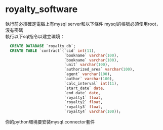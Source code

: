# royalty_software
執行前必須確定電腦上有mysql server和以下條件
mysql的帳號必須使用root，沒有密碼  
執行以下sql指令以建立環境：
```sql
  CREATE DATABASE `royalty_db`;  
  CREATE TABLE `contract`(`cid` int(11),  
                          `bookname` varchar(100),  
                          `bookname` varchar(100),  
                          `unit` varchar(100),  
                          `authorized_area` varchar(100),  
                          `agent` varchar(100),  
                          `author` varchar(100),  
                          `calc_interval` int(11),  
                          `start_date` date,  
                          `end_date` date,  
                          `royalty1` float,  
                          `royalty2` float,  
                          `royalty3` float,  
                          `royalty4` varchar(100));
```
你的python環境要安裝mysql.connector套件  

